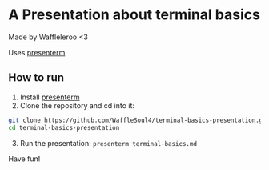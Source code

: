 # A Presentation about terminal basics

Made by Waffleleroo <3

Uses [presenterm](https://github.com/mfontanini/presenterm)

## How to run

1. Install [presenterm](https://github.com/mfontanini/presenterm)
2. Clone the repository and cd into it:
```bash
git clone https://github.com/WaffleSoul4/terminal-basics-presentation.git
cd terminal-basics-presentation
```
3. Run the presentation: `presenterm terminal-basics.md`

Have fun!
